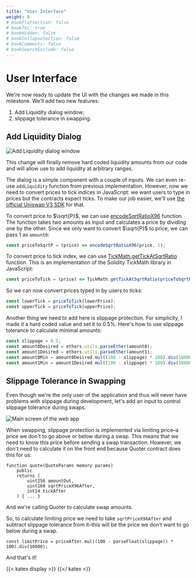 ```yaml
---
title: "User Interface"
weight: 8
# bookFlatSection: false
# bookToc: true
# bookHidden: false
# bookCollapseSection: false
# bookComments: false
# bookSearchExclude: false
---
```


# User Interface

We're now ready to update the UI with the changes we made in this milestone. We'll add two new features:
1. Add Liquidity dialog window;
1. slippage tolerance in swapping.


## Add Liquidity Dialog

![Add Liquidity dialog window](/images/milestone_3/add_liquidity_dialog.png)

This change will finally remove hard coded liquidity amounts from our code and will allow use to add liquidity at
arbitrary ranges.

The dialog is a simple component with a couple of inputs. We can even re-use `addLiquidity` function from previous
implementation. However, now we need to convert prices to tick indices in JavaScript: we want users to type in prices
but the contracts expect ticks. To make our job easier, we'll use [the official Uniswap V3 SDK](https://github.com/Uniswap/v3-sdk/)
for that.

To convert price to $\sqrt{P}$, we can use [encodeSqrtRatioX96](https://github.com/Uniswap/v3-sdk/blob/08a7c050cba00377843497030f502c05982b1c43/src/utils/encodeSqrtRatioX96.ts)
function. The function takes two amounts as input and calculates a price by dividing one by the other. Since we only want
to convert $\sqrt{P}$ to price, we can pass 1 as `amount0`:
```javascript
const priceToSqrtP = (price) => encodeSqrtRatioX96(price, 1);
```

To convert price to tick index, we can use [TickMath.getTickAtSqrtRatio](https://github.com/Uniswap/v3-sdk/blob/08a7c050cba00377843497030f502c05982b1c43/src/utils/tickMath.ts#L82)
function. This is an implementation of the Solidity TickMath library in JavaScript:

```javascript
const priceToTick = (price) => TickMath.getTickAtSqrtRatio(priceToSqrtP(price));
```

So we can now convert prices typed in by users to ticks:

```javascript
const lowerTick = priceToTick(lowerPrice);
const upperTick = priceToTick(upperPrice);
```

Another thing we need to add here is slippage protection. For simplicity, I made it a hard coded value and set it to 0.5%.
Here's how to use slippage tolerance to calculate minimal amounts:

```javascript
const slippage = 0.5;
const amount0Desired = ethers.utils.parseEther(amount0);
const amount1Desired = ethers.utils.parseEther(amount1);
const amount0Min = amount0Desired.mul((100 - slippage) * 100).div(10000);
const amount1Min = amount1Desired.mul((100 - slippage) * 100).div(10000);
```

## Slippage Tolerance in Swapping

Even though we're the only user of the application and thus will never have problems with slippage during development,
let's add an input to control slippage tolerance during swaps.

![Main screen of the web app](/images/milestone_3/slippage_tolerance.png)

When swapping, slippage protection is implemented via limiting price–a price we don't to go above or below during a swap. This
means that we need to know this price before sending a swap transaction. However, we don't need to calculate it on the
front end because Quoter contract does this for us:

```solidity
function quote(QuoteParams memory params)
    public
    returns (
        uint256 amountOut,
        uint160 sqrtPriceX96After,
        int24 tickAfter
    ) { ... }
```

And we're calling Quoter to calculate swap amounts.

So, to calculate limiting price we need to take `sqrtPriceX96After` and subtract slippage tolerance from it–this will be
the price we don't want to go below during a swap.

```solidity
const limitPrice = priceAfter.mul((100 - parseFloat(slippage)) * 100).div(10000);
```

And that's it!

{{< katex display >}} {{</ katex >}}